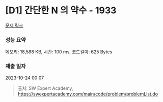 # [D1] 간단한 N 의 약수 - 1933 

[문제 링크](https://swexpertacademy.com/main/code/problem/problemDetail.do?contestProbId=AV5PhcWaAKIDFAUq) 

### 성능 요약

메모리: 18,588 KB, 시간: 100 ms, 코드길이: 625 Bytes

### 제출 일자

2023-10-24 00:07



> 출처: SW Expert Academy, https://swexpertacademy.com/main/code/problem/problemList.do
